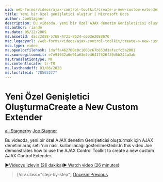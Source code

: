 ```yaml
---
uid: web-forms/videos/ajax-control-toolkit/create-a-new-custom-extender
title: Yeni bir özel genişletici oluştur | Microsoft Docs
author: JoeStagner
description: Bu videoda, yeni bir özel AJAX denetim Genişleticisi oluşturmak için AJAX denetim araç seti 'nin nasıl kullanılacağı gösterilmektedir.
ms.author: riande
ms.date: 05/22/2009
ms.assetid: dacc2d88-5768-4721-8624-c603e2088670
msc.legacyurl: /web-forms/videos/ajax-control-toolkit/create-a-new-custom-extender
msc.type: video
ms.openlocfilehash: 1daffa462700c0c1603c67b853d1afecfc5a2001
ms.sourcegitcommit: e7e91932a6e91a63e2e46417626f39d6b244a3ab
ms.translationtype: MT
ms.contentlocale: tr-TR
ms.lasthandoff: 03/06/2020
ms.locfileid: "78565277"
---
```

# <a name="create-a-new-custom-extender"></a><span data-ttu-id="8bcef-103">Yeni Özel Genişletici Oluşturma</span><span class="sxs-lookup"><span data-stu-id="8bcef-103">Create a New Custom Extender</span></span>

<span data-ttu-id="8bcef-104">[ali Stagner](https://github.com/JoeStagner)</span><span class="sxs-lookup"><span data-stu-id="8bcef-104">by [Joe Stagner](https://github.com/JoeStagner)</span></span>

<span data-ttu-id="8bcef-105">Bu videoda, yeni bir özel AJAX denetim Genişleticisi oluşturmak için AJAX denetim araç seti 'nin nasıl kullanılacağı gösterilmektedir.</span><span class="sxs-lookup"><span data-stu-id="8bcef-105">In this video Joe demonstrates how to use the AJAX Control Toolkit to create a new custom AJAX Control Extender.</span></span>

[<span data-ttu-id="8bcef-106">&#9654;Videoyu izleyin (26 dakika)</span><span class="sxs-lookup"><span data-stu-id="8bcef-106">&#9654; Watch video (26 minutes)</span></span>](https://channel9.msdn.com/Blogs/ASP-NET-Site-Videos/create-a-new-custom-extender)

> [!div class="step-by-step"]
> [<span data-ttu-id="8bcef-107">Öncekini</span><span class="sxs-lookup"><span data-stu-id="8bcef-107">Previous</span></span>](editor-control-custom.md)
